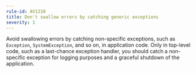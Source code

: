 ```yaml
---
rule-id: AV1210
title: Don't swallow errors by catching generic exceptions
severity: 1
---
```

Avoid swallowing errors by catching non-specific exceptions, such as `Exception`, `SystemException`, and so on, in application code. Only in top-level code, such as a last-chance exception handler, you should catch a non-specific exception for logging purposes and a graceful shutdown of the application.
